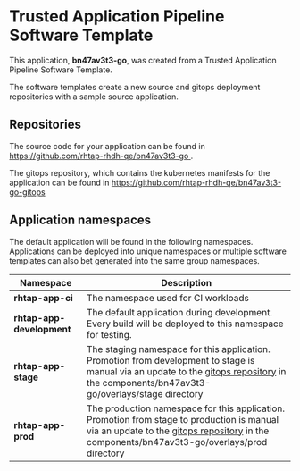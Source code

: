 # Trusted Application Pipeline Software Template

This application, **bn47av3t3-go**, was created from a Trusted Application Pipeline Software Template.

The software templates create a new source and gitops deployment repositories with a sample source application. 

## Repositories

The source code for your application can be found in [https://github.com/rhtap-rhdh-qe/bn47av3t3-go ](https://github.com/rhtap-rhdh-qe/bn47av3t3-go ).
 
The gitops repository, which contains the kubernetes manifests for the application can be found in 
[https://github.com/rhtap-rhdh-qe/bn47av3t3-go-gitops ](https://github.com/rhtap-rhdh-qe/bn47av3t3-go-gitops ) 

## Application namespaces 

The default application will be found in the following namespaces. Applications can be deployed into unique namespaces or multiple software templates can also bet generated into the same group namespaces.  

|  Namespace   |  Description   |  
| -------- | -------- |
| **rhtap-app-ci** | The namespace used for CI workloads |
| **rhtap-app-development** | The default application during development. Every build will be deployed to this namespace for testing. |
| **rhtap-app-stage** | The staging namespace for this application. Promotion from development to stage is manual via an update to the [gitops repository](https://github.com/rhtap-rhdh-qe/bn47av3t3-go-gitops ) in the components/bn47av3t3-go/overlays/stage directory |
| **rhtap-app-prod** | The production namespace for this application. Promotion from stage to production is manual via an update to the [gitops repository](https://github.com/rhtap-rhdh-qe/bn47av3t3-go-gitops ) in the components/bn47av3t3-go/overlays/prod directory |